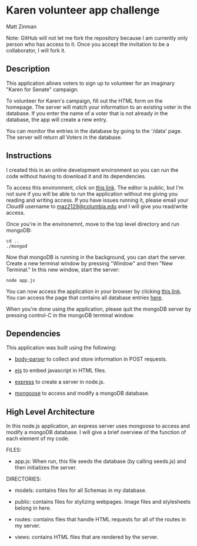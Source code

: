 # Karen volunteer app challenge
Matt Zinman

Note: GitHub will not let me fork the repository because I am currently only person who has access to it. Once you accept the invitation to be a collaborator, I will fork it.

## Description
This application allows voters to sign up to volunteer for an imaginary "Karen for Senate" campaign.

To volunteer for Karen's campaign, fill out the HTML form on the homepage. The server will match your information to an existing voter in the database. If you enter the name of a voter that is not already in the database, the app will create a new entry.

You can monitor the entries in the database by going to the '/data' page. The server will return all Voters in the database.

## Instructions
I created this in an online development environment so you can run the code without having to download it and its dependencies.

To access this environment, click on [this link](https://ide.c9.io/maz2129/karen-for-senate). The editor is public, but I'm not sure if you will be able to run the application without me giving you reading and writing access. If you have issues running it, please email your Cloud9 username to maz2129@columbia.edu and I will give you read/write access.

Once you're in the environemnt, move to the top level directory and run mongoDB:

```
cd ..
./mongod
```

Now that mongoDB is running in the background, you can start the server. Create a new terminal window by pressing "Window" and then "New Terminal." In this new window, start the server:

```
node app.js
```

You can now access the application in your browser by clicking [this link](https://karen-for-senate-maz2129.c9users.io/). You can access the page that contains all database entries [here](https://karen-for-senate-maz2129.c9users.io/data).

When you're done using the application, please quit the mongoDB server by pressing control-C in the mongoDB terminal window.

## Dependencies
This application was built using the following:

- [body-parser](https://github.com/expressjs/body-parser) to collect and store information in POST requests.

- [ejs](https://ejs.co/) to embed javascript in HTML files.

- [express](https://expressjs.com/) to create a server in node.js.

- [mongoose](https://mongoosejs.com/) to access and modify a mongoDB database.

## High Level Architecture
In this node.js application, an express server uses mongoose to access and modify a mongoDB database. I will give a brief overview of the function of each element of my code.

FILES:

- app.js: When run, this file seeds the database (by calling seeds.js) and then initializes the server.

DIRECTORIES:

- models: contains files for all Schemas in my database.

- public: contains files for stylizing webpages. Image files and stylesheets belong in here.

- routes: contains files that handle HTML requests for all of the routes in my server.

- views: contains HTML files that are rendered by the server.